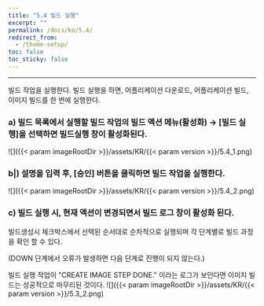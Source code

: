 ```yaml
---
title: "5.4 빌드 실행"
excerpt: ""
permalink: /docs/ko/5.4/
redirect_from:
  - /theme-setup/
toc: false
toc_sticky: false
---
```


---
빌드 작업을 실행한다. 빌드 실행을 하면, 어플리케이션 다운로드, 어플리케이션 빌드, 이미지 빌드를 한 번에 실행한다.

### a\) 빌드 목록에서 실행할 빌드 작업의 빌드 액션 메뉴\(활성화\) → [빌드 실행]을 선택하면 빌드실행 창이 활성화된다.
![]({{< param imageRootDir >}}/assets/KR/{{< param version >}}/5.4_1.png)

### b|) 설명을 입력 후, [승인] 버튼을 클릭하면 빌드 작업을 실행한다.
![]({{< param imageRootDir >}}/assets/KR/{{< param version >}}/5.4_2.png)

### c\) 빌드 실행 시, 현재 액션이 변경되면서 빌드 로그 창이 활성화 된다.

빌드생성시 체크박스에서 선택된 순서대로 순차적으로 실행되며 각 단계별로 빌드 과정을 확인 할 수 있다.

\(DOWN 단계에서 오류가 발생하면 다음 단계로 진행이 되지 않는다.\)

빌드 실행 작업이 "CREATE IMAGE STEP DONE." 이라는 로그가 보인다면 이미지 빌드는 성공적으로 마무리된 것이다.
![]({{< param imageRootDir >}}/assets/KR/{{< param version >}}/5.3_2.png)
